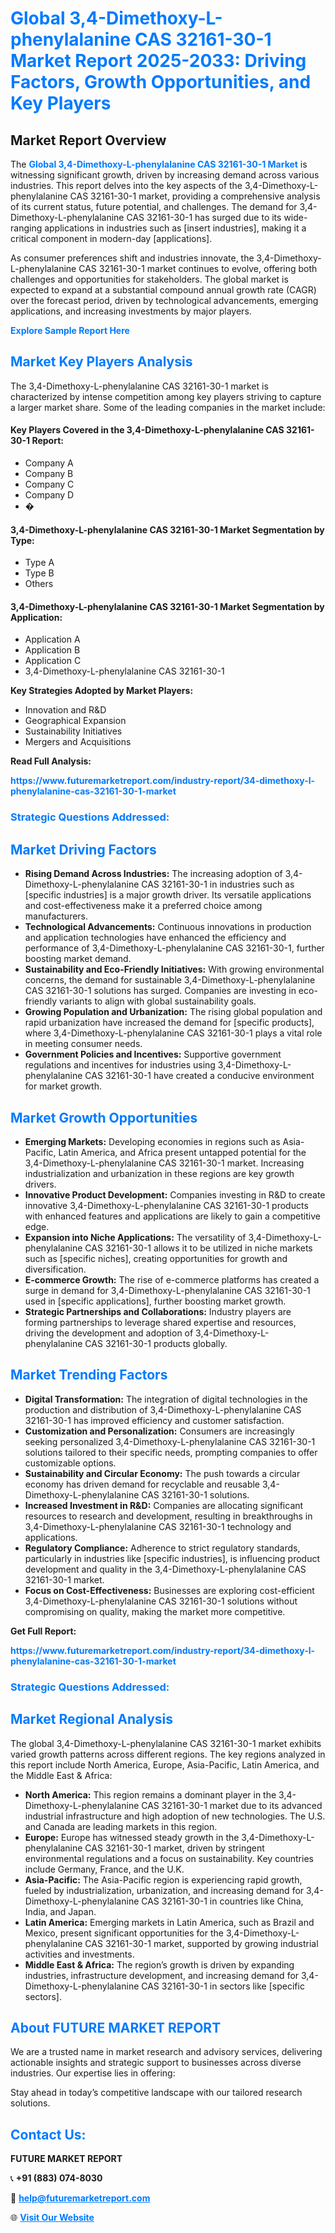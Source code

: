 <h1 style="color: #007BFF;">Global 3,4-Dimethoxy-L-phenylalanine CAS 32161-30-1 Market Report 2025-2033: Driving Factors, Growth Opportunities, and Key Players</h1>

<section id="overview">
<h2>Market Report Overview</h2>
<p>The <a href="https://www.futuremarketreport.com/industry-report/34-dimethoxy-l-phenylalanine-cas-32161-30-1-market" style="color: #007BFF; text-decoration: none;"><strong>Global 3,4-Dimethoxy-L-phenylalanine CAS 32161-30-1 Market</strong></a> is witnessing significant growth, driven by increasing demand across various industries. This report delves into the key aspects of the 3,4-Dimethoxy-L-phenylalanine CAS 32161-30-1 market, providing a comprehensive analysis of its current status, future potential, and challenges. The demand for 3,4-Dimethoxy-L-phenylalanine CAS 32161-30-1 has surged due to its wide-ranging applications in industries such as [insert industries], making it a critical component in modern-day [applications].</p>
<p>As consumer preferences shift and industries innovate, the 3,4-Dimethoxy-L-phenylalanine CAS 32161-30-1 market continues to evolve, offering both challenges and opportunities for stakeholders. The global market is expected to expand at a substantial compound annual growth rate (CAGR) over the forecast period, driven by technological advancements, emerging applications, and increasing investments by major players.</p>
</section>

<section id="overview">
<p><a href="https://www.futuremarketreport.com/request-sample/reportId=120190" style="color: #007BFF; text-decoration: none;"><strong>Explore Sample Report Here</strong></a></p>
</section>

<section id="key-players">
<h2 style="color: #007BFF;">Market Key Players Analysis</h2>
<p>The 3,4-Dimethoxy-L-phenylalanine CAS 32161-30-1 market is characterized by intense competition among key players striving to capture a larger market share. Some of the leading companies in the market include:</p>
<h4>Key Players Covered in the 3,4-Dimethoxy-L-phenylalanine CAS 32161-30-1 Report:</h4>
<ul><li>Company A</li><li>Company B</li><li>Company C</li><li>Company D</li><li>�</li></ul>
<h4>3,4-Dimethoxy-L-phenylalanine CAS 32161-30-1 Market Segmentation by Type:</h4>
<ul><li>Type A</li><li>Type B</li><li>Others</li></ul>

<h4>3,4-Dimethoxy-L-phenylalanine CAS 32161-30-1 Market Segmentation by Application:</h4>
<ul><li>Application A</li><li>Application B</li><li>Application C</li><li>3,4-Dimethoxy-L-phenylalanine CAS 32161-30-1</li></ul>
<p><strong>Key Strategies Adopted by Market Players:</strong></p>
<ul>
<li>Innovation and R&D</li>
<li>Geographical Expansion</li>
<li>Sustainability Initiatives</li>
<li>Mergers and Acquisitions</li>
</ul>
</section>

<section>
<p><strong>Read Full Analysis: </strong></p><a href="https://www.futuremarketreport.com/industry-report/34-dimethoxy-l-phenylalanine-cas-32161-30-1-market" style="color: #007BFF; text-decoration: none;"><strong>https://www.futuremarketreport.com/industry-report/34-dimethoxy-l-phenylalanine-cas-32161-30-1-market</strong></a>
<h3 style="color: #007BFF;">Strategic Questions Addressed:</h3>
</section>

<section id="driving-factors">
<h2 style="color: #007BFF;">Market Driving Factors</h2>
<ul>
<li><strong>Rising Demand Across Industries:</strong> The increasing adoption of 3,4-Dimethoxy-L-phenylalanine CAS 32161-30-1 in industries such as [specific industries] is a major growth driver. Its versatile applications and cost-effectiveness make it a preferred choice among manufacturers.</li>
<li><strong>Technological Advancements:</strong> Continuous innovations in production and application technologies have enhanced the efficiency and performance of 3,4-Dimethoxy-L-phenylalanine CAS 32161-30-1, further boosting market demand.</li>
<li><strong>Sustainability and Eco-Friendly Initiatives:</strong> With growing environmental concerns, the demand for sustainable 3,4-Dimethoxy-L-phenylalanine CAS 32161-30-1 solutions has surged. Companies are investing in eco-friendly variants to align with global sustainability goals.</li>
<li><strong>Growing Population and Urbanization:</strong> The rising global population and rapid urbanization have increased the demand for [specific products], where 3,4-Dimethoxy-L-phenylalanine CAS 32161-30-1 plays a vital role in meeting consumer needs.</li>
<li><strong>Government Policies and Incentives:</strong> Supportive government regulations and incentives for industries using 3,4-Dimethoxy-L-phenylalanine CAS 32161-30-1 have created a conducive environment for market growth.</li>
</ul>
</section>

<section id="growth-opportunities">
<h2 style="color: #007BFF;">Market Growth Opportunities</h2>
<ul>
<li><strong>Emerging Markets:</strong> Developing economies in regions such as Asia-Pacific, Latin America, and Africa present untapped potential for the 3,4-Dimethoxy-L-phenylalanine CAS 32161-30-1 market. Increasing industrialization and urbanization in these regions are key growth drivers.</li>
<li><strong>Innovative Product Development:</strong> Companies investing in R&D to create innovative 3,4-Dimethoxy-L-phenylalanine CAS 32161-30-1 products with enhanced features and applications are likely to gain a competitive edge.</li>
<li><strong>Expansion into Niche Applications:</strong> The versatility of 3,4-Dimethoxy-L-phenylalanine CAS 32161-30-1 allows it to be utilized in niche markets such as [specific niches], creating opportunities for growth and diversification.</li>
<li><strong>E-commerce Growth:</strong> The rise of e-commerce platforms has created a surge in demand for 3,4-Dimethoxy-L-phenylalanine CAS 32161-30-1 used in [specific applications], further boosting market growth.</li>
<li><strong>Strategic Partnerships and Collaborations:</strong> Industry players are forming partnerships to leverage shared expertise and resources, driving the development and adoption of 3,4-Dimethoxy-L-phenylalanine CAS 32161-30-1 products globally.</li>
</ul>
</section>

<section id="trending-factors">
<h2 style="color: #007BFF;">Market Trending Factors</h2>
<ul>
<li><strong>Digital Transformation:</strong> The integration of digital technologies in the production and distribution of 3,4-Dimethoxy-L-phenylalanine CAS 32161-30-1 has improved efficiency and customer satisfaction.</li>
<li><strong>Customization and Personalization:</strong> Consumers are increasingly seeking personalized 3,4-Dimethoxy-L-phenylalanine CAS 32161-30-1 solutions tailored to their specific needs, prompting companies to offer customizable options.</li>
<li><strong>Sustainability and Circular Economy:</strong> The push towards a circular economy has driven demand for recyclable and reusable 3,4-Dimethoxy-L-phenylalanine CAS 32161-30-1 solutions.</li>
<li><strong>Increased Investment in R&D:</strong> Companies are allocating significant resources to research and development, resulting in breakthroughs in 3,4-Dimethoxy-L-phenylalanine CAS 32161-30-1 technology and applications.</li>
<li><strong>Regulatory Compliance:</strong> Adherence to strict regulatory standards, particularly in industries like [specific industries], is influencing product development and quality in the 3,4-Dimethoxy-L-phenylalanine CAS 32161-30-1 market.</li>
<li><strong>Focus on Cost-Effectiveness:</strong> Businesses are exploring cost-efficient 3,4-Dimethoxy-L-phenylalanine CAS 32161-30-1 solutions without compromising on quality, making the market more competitive.</li>
</ul>
</section>

<section>
<p><strong>Get Full Report: </strong></p><a href="https://www.futuremarketreport.com/industry-report/34-dimethoxy-l-phenylalanine-cas-32161-30-1-market" style="color: #007BFF; text-decoration: none;"><strong>https://www.futuremarketreport.com/industry-report/34-dimethoxy-l-phenylalanine-cas-32161-30-1-market</strong></a>
<h3 style="color: #007BFF;">Strategic Questions Addressed:</h3>
</section>


<section id="regional-analysis">
<h2 style="color: #007BFF;">Market Regional Analysis</h2>
<p>The global 3,4-Dimethoxy-L-phenylalanine CAS 32161-30-1 market exhibits varied growth patterns across different regions. The key regions analyzed in this report include North America, Europe, Asia-Pacific, Latin America, and the Middle East & Africa:</p>
<ul>
<li><strong>North America:</strong> This region remains a dominant player in the 3,4-Dimethoxy-L-phenylalanine CAS 32161-30-1 market due to its advanced industrial infrastructure and high adoption of new technologies. The U.S. and Canada are leading markets in this region.</li>
<li><strong>Europe:</strong> Europe has witnessed steady growth in the 3,4-Dimethoxy-L-phenylalanine CAS 32161-30-1 market, driven by stringent environmental regulations and a focus on sustainability. Key countries include Germany, France, and the U.K.</li>
<li><strong>Asia-Pacific:</strong> The Asia-Pacific region is experiencing rapid growth, fueled by industrialization, urbanization, and increasing demand for 3,4-Dimethoxy-L-phenylalanine CAS 32161-30-1 in countries like China, India, and Japan.</li>
<li><strong>Latin America:</strong> Emerging markets in Latin America, such as Brazil and Mexico, present significant opportunities for the 3,4-Dimethoxy-L-phenylalanine CAS 32161-30-1 market, supported by growing industrial activities and investments.</li>
<li><strong>Middle East & Africa:</strong> The region’s growth is driven by expanding industries, infrastructure development, and increasing demand for 3,4-Dimethoxy-L-phenylalanine CAS 32161-30-1 in sectors like [specific sectors].</li>
</ul>
</section>

<footer>
<h2 style="color: #007BFF;">About FUTURE MARKET REPORT</h2>
<p>We are a trusted name in market research and advisory services, delivering actionable insights and strategic support to businesses across diverse industries. Our expertise lies in offering:</p>

<p>Stay ahead in today’s competitive landscape with our tailored research solutions.</p>

<h2 style="color: #007BFF;">Contact Us:</h2>
<p><strong>FUTURE MARKET REPORT</strong></p>
<p>📞 <strong>+91 (883) 074-8030</strong></p>
<p>📧 <strong><a href="mailto:help@futuremarketreport.com" style="color: #007BFF;">help@futuremarketreport.com</a></strong></p>
<p>🌐 <strong><a href="https://www.futuremarketreport.com/" style="color: #007BFF;">Visit Our Website</a></strong></p>
</footer>